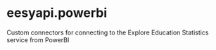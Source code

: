 # eesyapi.powerbi
Custom connectors for connecting to the Explore Education Statistics service from PowerBI

